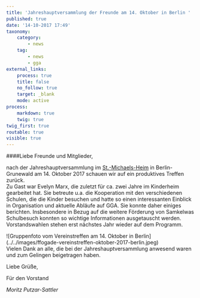 ```yaml
---
title: 'Jahreshauptversammlung der Freunde am 14. Oktober in Berlin '
published: true
date: '14-10-2017 17:49'
taxonomy:
    category:
        - news
    tag:
        - news
        - gga
external_links:
    process: true
    title: false
    no_follow: true
    target: _blank
    mode: active
process:
    markdown: true
    twig: true
twig_first: true
routable: true
visible: true
---
```


####Liebe Freunde und Mitglieder,   

nach der Jahreshauptversammlung im [St.-Michaels-Heim](https://www.st-michaels-heim.de/) in Berlin-Grunewald am 14. Oktober 2017 schauen wir auf ein produktives Treffen zurück.  
Zu Gast war Evelyn Marx, die zuletzt für ca. zwei Jahre im Kinderheim gearbeitet hat. Sie betreute u.a. die Kooperation mit den verschiedenen Schulen, die die Kinder besuchen und hatte so einen interessanten Einblick in Organisation und aktuelle Abläufe auf GGA. Sie konnte daher einiges berichten. Insbesondere in Bezug auf die weitere Förderung von Samkelwas Schulbesuch konnten so wichtige Informationen ausgetauscht werden.  
Vorstandswahlen stehen erst nächstes Jahr wieder auf dem Programm.
<div class="centeredImage" markdown="1">
![Gruppenfoto vom Vereinstreffen am 14. Oktober in Berlin](../../images/ffogade-vereinstreffen-oktober-2017-berlin.jpeg)
</div>
Vielen Dank an alle, die bei der Jahreshauptversammlung anwesend waren und zum Gelingen beigetragen haben.  

Liebe Grüße,  

Für den Vorstand  

_Moritz Putzar-Sattler_